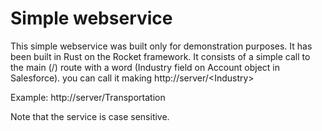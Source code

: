 # Simple webservice

This simple webservice was built only for demonstration purposes.
It has been built in Rust on the Rocket framework.
It consists of a simple call to the main (/) route with a word (Industry field on Account object in Salesforce).
you can call it making http://server/\<Industry\>

Example:
http://server/Transportation

Note that the service is case sensitive.
